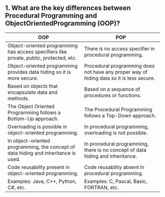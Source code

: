## 1. What are the key differences between Procedural Programming and ObjectOrientedProgramming (OOP)?


|OOP|POP|
| ------- | -------- |
|Object-oriented programming has access specifiers like private, public, protected, etc.|There is no access specifier in procedural programming.|
|Object-oriented programming provides data hiding so it is more secure.|Procedural programming does not have any proper way of hiding data so it is less secure.|
|Based on objects that encapsulate data and methods.|Based on a sequence of procedures or functions.	|
|The Object Oriented Programming follows a Bottom-Up approach.|The Procedural Programming follows a Top-Down approach.	|
|Overloading is possible in object-oriented programming.|In procedural programming, overloading is not possible.	|
|In object-oriented programming, the concept of data hiding and inheritance is used.|In procedural programming, there is no concept of data hiding and inheritance.|
|Code reusability present in object-oriented programming.|Code reusability absent in procedural programming.|
|Examples: Java, C++, Python, C#, etc.|Examples: C, Pascal, Basic, FORTRAN, etc.|

